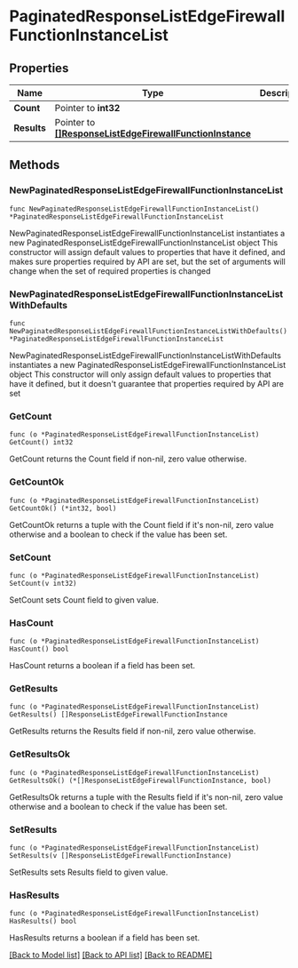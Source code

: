 # PaginatedResponseListEdgeFirewallFunctionInstanceList

## Properties

Name | Type | Description | Notes
------------ | ------------- | ------------- | -------------
**Count** | Pointer to **int32** |  | [optional] 
**Results** | Pointer to [**[]ResponseListEdgeFirewallFunctionInstance**](ResponseListEdgeFirewallFunctionInstance.md) |  | [optional] 

## Methods

### NewPaginatedResponseListEdgeFirewallFunctionInstanceList

`func NewPaginatedResponseListEdgeFirewallFunctionInstanceList() *PaginatedResponseListEdgeFirewallFunctionInstanceList`

NewPaginatedResponseListEdgeFirewallFunctionInstanceList instantiates a new PaginatedResponseListEdgeFirewallFunctionInstanceList object
This constructor will assign default values to properties that have it defined,
and makes sure properties required by API are set, but the set of arguments
will change when the set of required properties is changed

### NewPaginatedResponseListEdgeFirewallFunctionInstanceListWithDefaults

`func NewPaginatedResponseListEdgeFirewallFunctionInstanceListWithDefaults() *PaginatedResponseListEdgeFirewallFunctionInstanceList`

NewPaginatedResponseListEdgeFirewallFunctionInstanceListWithDefaults instantiates a new PaginatedResponseListEdgeFirewallFunctionInstanceList object
This constructor will only assign default values to properties that have it defined,
but it doesn't guarantee that properties required by API are set

### GetCount

`func (o *PaginatedResponseListEdgeFirewallFunctionInstanceList) GetCount() int32`

GetCount returns the Count field if non-nil, zero value otherwise.

### GetCountOk

`func (o *PaginatedResponseListEdgeFirewallFunctionInstanceList) GetCountOk() (*int32, bool)`

GetCountOk returns a tuple with the Count field if it's non-nil, zero value otherwise
and a boolean to check if the value has been set.

### SetCount

`func (o *PaginatedResponseListEdgeFirewallFunctionInstanceList) SetCount(v int32)`

SetCount sets Count field to given value.

### HasCount

`func (o *PaginatedResponseListEdgeFirewallFunctionInstanceList) HasCount() bool`

HasCount returns a boolean if a field has been set.

### GetResults

`func (o *PaginatedResponseListEdgeFirewallFunctionInstanceList) GetResults() []ResponseListEdgeFirewallFunctionInstance`

GetResults returns the Results field if non-nil, zero value otherwise.

### GetResultsOk

`func (o *PaginatedResponseListEdgeFirewallFunctionInstanceList) GetResultsOk() (*[]ResponseListEdgeFirewallFunctionInstance, bool)`

GetResultsOk returns a tuple with the Results field if it's non-nil, zero value otherwise
and a boolean to check if the value has been set.

### SetResults

`func (o *PaginatedResponseListEdgeFirewallFunctionInstanceList) SetResults(v []ResponseListEdgeFirewallFunctionInstance)`

SetResults sets Results field to given value.

### HasResults

`func (o *PaginatedResponseListEdgeFirewallFunctionInstanceList) HasResults() bool`

HasResults returns a boolean if a field has been set.


[[Back to Model list]](../README.md#documentation-for-models) [[Back to API list]](../README.md#documentation-for-api-endpoints) [[Back to README]](../README.md)


